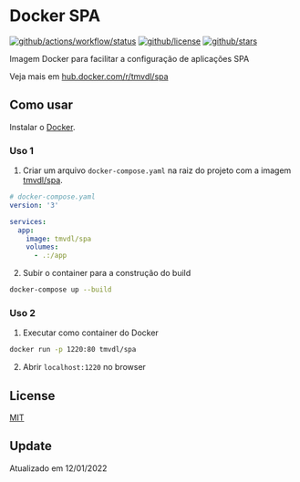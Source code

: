 # Docker SPA

[![github/actions/workflow/status](https://img.shields.io/github/actions/workflow/status/brtmvdl/docker-spa/docker-push.yml)](https://img.shields.io/github/actions/workflow/status/brtmvdl/docker-spa/docker-push.yml) [![github/license](https://img.shields.io/github/license/brtmvdl/docker-spa)](https://img.shields.io/github/license/brtmvdl/docker-spa) [![github/stars](https://img.shields.io/github/stars/brtmvdl/docker-spa?style=social)](https://img.shields.io/github/stars/brtmvdl/antify?style=social)

Imagem Docker para facilitar a configuração de aplicações SPA

Veja mais em [hub.docker.com/r/tmvdl/spa](https://hub.docker.com/r/tmvdl/spa)

## Como usar

Instalar o [Docker](https://docs.docker.com/engine/install/).

### Uso 1

1. Criar um arquivo `docker-compose.yaml` na raiz do projeto com a imagem [tmvdl/spa](https://hub.docker.com/r/tmvdl/spa).

```yaml
# docker-compose.yaml
version: '3'

services:
  app:
    image: tmvdl/spa
    volumes:
      - .:/app
```

2. Subir o container para a construção do build

```bash
docker-compose up --build
```

### Uso 2

1. Executar como container do Docker

```sh
docker run -p 1220:80 tmvdl/spa
```

2. Abrir `localhost:1220` no browser

## License

[MIT](LICENSE)

## Update

Atualizado em 12/01/2022
